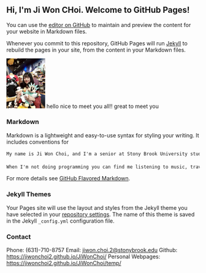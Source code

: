 ## Hi, I'm Ji Won CHoi. Welcome to GitHub Pages!

You can use the [editor on GitHub](https://github.com/jiwonchoi2/JiWonChoi/edit/master/README.md) to maintain and preview the content for your website in Markdown files.

Whenever you commit to this repository, GitHub Pages will run [Jekyll](https://jekyllrb.com/) to rebuild the pages in your site, from the content in your Markdown files.

<img src= "jw_ny.jpg" width = "20%">           hello nice to meet you all!!
                                               great to meet you

### Markdown

Markdown is a lightweight and easy-to-use syntax for styling your writing. It includes conventions for

```markdown
My name is Ji Won Choi, and I'm a senior at Stony Brook University studying Computer Science. I am passionate about designing Websites and UI. 

When I'm not doing programming you can find me listening to music, traveling, or hanging out with my friends.

```

For more details see [GitHub Flavored Markdown](https://guides.github.com/features/mastering-markdown/).

### Jekyll Themes

Your Pages site will use the layout and styles from the Jekyll theme you have selected in your [repository settings](https://github.com/jiwonchoi2/JiWonChoi/settings). The name of this theme is saved in the Jekyll `_config.yml` configuration file.

### Contact

Phone: (631)-710-8757
Email: jiwon.choi.2@stonybrook.edu
Github: https://jiwonchoi2.github.io/JiWonChoi/
Personal Webpages: https://jiwonchoi2.github.io/JiWonChoi/temp/
